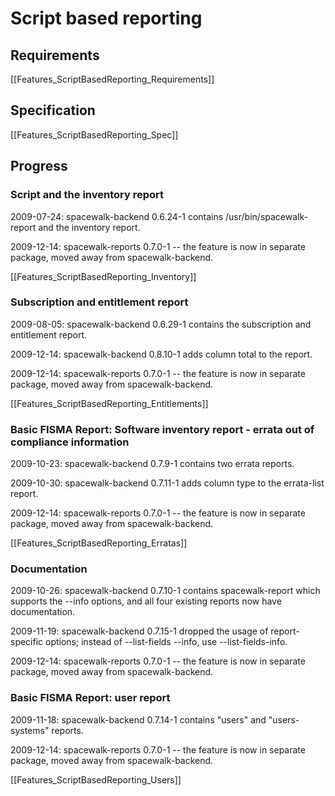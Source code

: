 # Script based reporting

## Requirements




[[Features_ScriptBasedReporting_Requirements]]
## Specification



[[Features_ScriptBasedReporting_Spec]]
## Progress

### Script and the inventory report




2009-07-24: spacewalk-backend 0.6.24-1 contains /usr/bin/spacewalk-report and the inventory report. 

2009-12-14: spacewalk-reports 0.7.0-1 -- the feature is now in separate package, moved away from spacewalk-backend.

[[Features_ScriptBasedReporting_Inventory]]
### Subscription and entitlement report



2009-08-05: spacewalk-backend 0.6.29-1 contains the subscription and entitlement report. 

2009-12-14: spacewalk-backend 0.8.10-1 adds column total to the report.

2009-12-14: spacewalk-reports 0.7.0-1 -- the feature is now in separate package, moved away from spacewalk-backend.

[[Features_ScriptBasedReporting_Entitlements]]
### Basic FISMA Report: Software inventory report - errata out of compliance information



2009-10-23: spacewalk-backend 0.7.9-1 contains two errata reports. 

2009-10-30: spacewalk-backend 0.7.11-1 adds column type to the errata-list report.

2009-12-14: spacewalk-reports 0.7.0-1 -- the feature is now in separate package, moved away from spacewalk-backend.

[[Features_ScriptBasedReporting_Erratas]]
### Documentation



2009-10-26: spacewalk-backend 0.7.10-1 contains spacewalk-report which supports the --info options, and all four existing reports now have documentation.

2009-11-19: spacewalk-backend 0.7.15-1 dropped the usage of report-specific options; instead of --list-fields --info, use --list-fields-info.

2009-12-14: spacewalk-reports 0.7.0-1 -- the feature is now in separate package, moved away from spacewalk-backend.
### Basic FISMA Report: user report



2009-11-18: spacewalk-backend 0.7.14-1 contains "users" and "users-systems" reports.

2009-12-14: spacewalk-reports 0.7.0-1 -- the feature is now in separate package, moved away from spacewalk-backend.

[[Features_ScriptBasedReporting_Users]]
